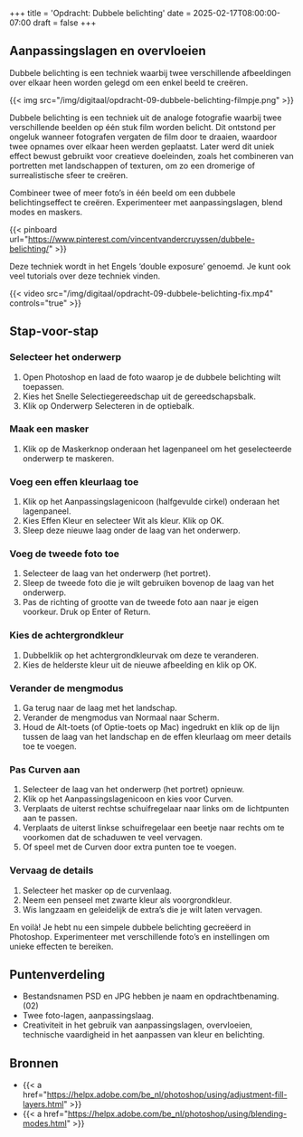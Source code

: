 +++
title = 'Opdracht: Dubbele belichting'
date = 2025-02-17T08:00:00-07:00
draft = false
+++

## Aanpassingslagen en overvloeien

Dubbele belichting is een techniek waarbij twee verschillende afbeeldingen over elkaar heen worden gelegd om een enkel beeld te creëren.

{{< img src="/img/digitaal/opdracht-09-dubbele-belichting-filmpje.png" >}}

Dubbele belichting is een techniek uit de analoge fotografie waarbij twee verschillende beelden op één stuk film worden belicht. Dit ontstond per ongeluk wanneer fotografen vergaten de film door te draaien, waardoor twee opnames over elkaar heen werden geplaatst. Later werd dit uniek effect bewust gebruikt voor creatieve doeleinden, zoals het combineren van portretten met landschappen of texturen, om zo een dromerige of surrealistische sfeer te creëren.

Combineer twee of meer foto’s in één beeld om een dubbele belichtingseffect te creëren. Experimenteer met aanpassingslagen, blend modes en maskers.

{{< pinboard url="https://www.pinterest.com/vincentvandercruyssen/dubbele-belichting/" >}}

Deze techniek wordt in het Engels ‘double exposure’ genoemd. Je kunt ook veel tutorials over deze techniek vinden.

{{< video src="/img/digitaal/opdracht-09-dubbele-belichting-fix.mp4" controls="true" >}}

## Stap-voor-stap

### Selecteer het onderwerp

1. Open Photoshop en laad de foto waarop je de dubbele belichting wilt toepassen.
2. Kies het Snelle Selectiegereedschap uit de gereedschapsbalk.
3. Klik op Onderwerp Selecteren in de optiebalk.

### Maak een masker

1. Klik op de Maskerknop onderaan het lagenpaneel om het geselecteerde onderwerp te maskeren.

### Voeg een effen kleurlaag toe

1. Klik op het Aanpassingslagenicoon (halfgevulde cirkel) onderaan het lagenpaneel.
2. Kies Effen Kleur en selecteer Wit als kleur. Klik op OK.
3. Sleep deze nieuwe laag onder de laag van het onderwerp.

### Voeg de tweede foto toe

1. Selecteer de laag van het onderwerp (het portret).
2. Sleep de tweede foto die je wilt gebruiken bovenop de laag van het onderwerp.
3. Pas de richting of grootte van de tweede foto aan naar je eigen voorkeur. Druk op Enter of Return.

### Kies de achtergrondkleur

1. Dubbelklik op het achtergrondkleurvak om deze te veranderen.
2. Kies de helderste kleur uit de nieuwe afbeelding en klik op OK.

### Verander de mengmodus

1. Ga terug naar de laag met het landschap.
2. Verander de mengmodus van Normaal naar Scherm.
3. Houd de Alt-toets (of Optie-toets op Mac) ingedrukt en klik op de lijn tussen de laag van het landschap en de effen kleurlaag om meer details toe te voegen.

### Pas Curven aan

1. Selecteer de laag van het onderwerp (het portret) opnieuw.
2. Klik op het Aanpassingslagenicoon en kies voor Curven.
3. Verplaats de uiterst rechtse schuifregelaar naar links om de lichtpunten aan te passen.
4. Verplaats de uiterst linkse schuifregelaar een beetje naar rechts om te voorkomen dat de schaduwen te veel vervagen.
5. Of speel met de Curven door extra punten toe te voegen.

### Vervaag de details

1. Selecteer het masker op de curvenlaag.
2. Neem een penseel met zwarte kleur als voorgrondkleur.
3. Wis langzaam en geleidelijk de extra’s die je wilt laten vervagen.

En voilà! Je hebt nu een simpele dubbele belichting gecreëerd in Photoshop. Experimenteer met verschillende foto’s en instellingen om unieke effecten te bereiken.

## Puntenverdeling

- Bestandsnamen PSD en JPG hebben je naam en opdrachtbenaming. (02)
- Twee foto-lagen, aanpassingslaag.
- Creativiteit in het gebruik van aanpassingslagen, overvloeien, technische vaardigheid in het aanpassen van kleur en belichting.

## Bronnen

- {{< a href="https://helpx.adobe.com/be_nl/photoshop/using/adjustment-fill-layers.html" >}}
- {{< a href="https://helpx.adobe.com/be_nl/photoshop/using/blending-modes.html" >}}